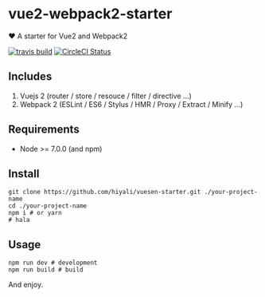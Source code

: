 # vue2-webpack2-starter
❤️ A starter for Vue2 and Webpack2

[![travis build](https://img.shields.io/travis/hiyali/Vuesen-starter/master.svg)](https://travis-ci.org/hiyali/Vuesen-starter) [![CircleCI Status](https://circleci.com/gh/hiyali/Vuesen-starter.svg?style=shield)](https://circleci.com/gh/hiyali/Vuesen-starter)

## Includes

1. Vuejs 2 (router / store / resouce / filter / directive ...)
2. Webpack 2 (ESLint / ES6 / Stylus / HMR / Proxy / Extract / Minify ...)

## Requirements

* Node >= 7.0.0 (and npm)

## Install
```shell
git clone https://github.com/hiyali/vuesen-starter.git ./your-project-name
cd ./your-project-name
npm i # or yarn
# hala
```

## Usage
```shell
npm run dev # development
npm run build # build
```

And enjoy.


